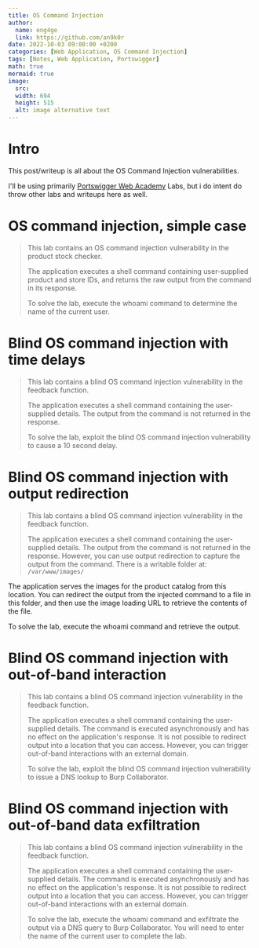 ```yaml
---
title: OS Command Injection
author:
  name: eng4ge
  link: https://github.com/an9k0r
date: 2022-10-03 09:00:00 +0200
categories: [Web Application, OS Command Injection]
tags: [Notes, Web Application, Portswigger]
math: true
mermaid: true
image:
  src: 
  width: 694
  height: 515
  alt: image alternative text
---
```

# Intro
This post/writeup is all about the OS Command Injection vulnerabilities.

I'll be using primarily [Portswigger Web Academy](https://portswigger.net/web-security/os-command-injection) Labs, but i do intent do throw other labs and writeups here as well.

# OS command injection, simple case
>  This lab contains an OS command injection vulnerability in the product stock checker.
> 
> The application executes a shell command containing user-supplied product and store IDs, and returns the raw output from the command in its response.
> 
> To solve the lab, execute the whoami command to determine the name of the current user. 

# Blind OS command injection with time delays
>  This lab contains a blind OS command injection vulnerability in the feedback function.
> 
> The application executes a shell command containing the user-supplied details. The output from the command is not returned in the response.
> 
> To solve the lab, exploit the blind OS command injection vulnerability to cause a 10 second delay. 

# Blind OS command injection with output redirection

>  This lab contains a blind OS command injection vulnerability in the feedback function.
> 
> The application executes a shell command containing the user-supplied details. The output from the command is not returned in the response. However, you can use output redirection to capture the output from the command. There is a writable folder at:
`/var/www/images/`

The application serves the images for the product catalog from this location. You can redirect the output from the injected command to a file in this folder, and then use the image loading URL to retrieve the contents of the file.

To solve the lab, execute the whoami command and retrieve the output. 

# Blind OS command injection with out-of-band interaction

>  This lab contains a blind OS command injection vulnerability in the feedback function.
> 
> The application executes a shell command containing the user-supplied details. The command is executed asynchronously and has no effect on the application's response. It is not possible to redirect output into a location that you can access. However, you can trigger out-of-band interactions with an external domain.
> 
> To solve the lab, exploit the blind OS command injection vulnerability to issue a DNS lookup to Burp Collaborator. 

# Blind OS command injection with out-of-band data exfiltration

>  This lab contains a blind OS command injection vulnerability in the feedback function.
> 
> The application executes a shell command containing the user-supplied details. The command is executed asynchronously and has no effect on the application's response. It is not possible to redirect output into a location that you can access. However, you can trigger out-of-band interactions with an external domain.
> 
> To solve the lab, execute the whoami command and exfiltrate the output via a DNS query to Burp Collaborator. You will need to enter the name of the current user to complete the lab. 
